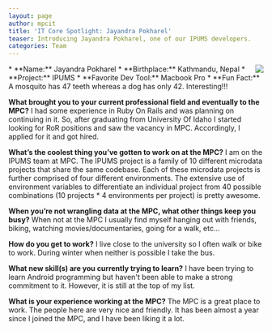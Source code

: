```yaml
---
layout: page
author: mpcit
title: 'IT Core Spotlight: Jayandra Pokharel'
teaser: Introducing Jayandra Pokharel, one of our IPUMS developers.
categories: Team
---
```


<img src="http://1.gravatar.com/avatar/ed6a6bd490d6b8427fdb8e7a3370dcd4?s=200" style="float:right"/>
* **Name:** Jayandra Pokharel
* **Birthplace:** Kathmandu, Nepal
* **Project:** IPUMS
* **Favorite Dev Tool:** Macbook Pro
* **Fun Fact:** A mosquito has 47 teeth whereas a dog has only 42. Interesting!!!

**What brought you to your current professional field and eventually to the MPC?**
I had some experience in Ruby On Rails and was planning on continuing in it. So, after graduating from University Of Idaho I started looking for RoR positions and saw the vacancy in MPC. Accordingly, I applied for it and got hired.

**What’s the coolest thing you’ve gotten to work on at the MPC?**
I am on the IPUMS team at MPC. The IPUMS project is a family of 10 different microdata projects that share the same codebase. Each of these microdata projects is further comprised of four different environments. The extensive use of environment variables to differentiate an individual project from 40 possible combinations (10 projects * 4 environments per project) is pretty awesome.

**When you’re not wrangling data at the MPC, what other things keep you busy?**
When not at the MPC I usually find myself hanging out with friends, biking, watching movies/documentaries, going for a walk, etc...

**How do you get to work?**
I live close to the university so I often walk or bike to work. During winter when neither is possible I take the bus.

**What new skill(s) are you currently trying to learn?**
I have been trying to learn Android programming but haven't been able to make a strong commitment to it. However, it is still at the top of my list.

**What is your experience working at the MPC?**
The MPC is a great place to work. The people here are very nice and friendly. It has been almost a year since I joined the MPC, and I have been liking it a lot.
